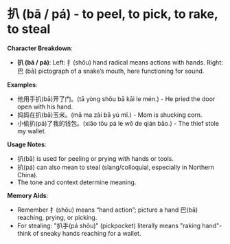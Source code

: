 # **扒 (bā / pá) - to peel, to pick, to rake, to steal**

**Character Breakdown**:  
- **扒 (bā / pá)**: Left: 扌(shǒu) hand radical means actions with hands. Right: 巴 (bā) pictograph of a snake’s mouth, here functioning for sound.

**Examples**:  
- 他用手扒(bā)开了门。(tā yòng shǒu bā kāi le mén.) - He pried the door open with his hand.  
- 妈妈在扒(bā)玉米。(mā ma zài bā yù mǐ.) - Mom is shucking corn.  
- 小偷扒(pá)了我的钱包。(xiǎo tōu pá le wǒ de qián bāo.) - The thief stole my wallet.

**Usage Notes**:  
- 扒(bā) is used for peeling or prying with hands or tools.  
- 扒(pá) can also mean to steal (slang/colloquial, especially in Northern China).  
- The tone and context determine meaning.

**Memory Aids**:  
- Remember 扌(shǒu) means “hand action”; picture a hand 巴(bā) reaching, prying, or picking.  
- For stealing: "扒手(pá shǒu)" (pickpocket) literally means "raking hand"-think of sneaky hands reaching for a wallet.